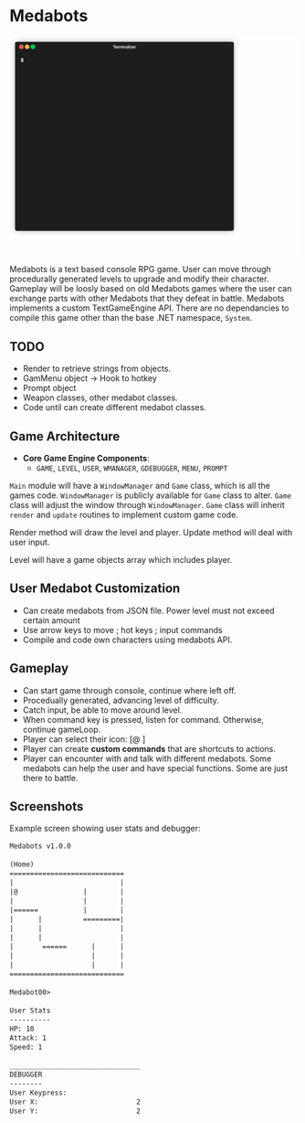 # Medabots #
![Medabots](Medabots.gif)

Medabots is a text based console RPG game. User can move through procedurally 
generated levels to upgrade and modify their character. Gameplay will be loosly 
based on old Medabots games where the user can exchange parts with other 
Medabots that they defeat in battle. Medabots implements a custom 
TextGameEngine API. There are no dependancies to compile this game other than 
the base .NET namespace, `System`.

## TODO ##
* Render to retrieve strings from objects.
* GamMenu object -> Hook to hotkey
* Prompt object
* Weapon classes, other medabot classes.
* Code until can create different medabot classes.

## Game Architecture ##
* **Core Game Engine Components**:
    * `GAME`, `LEVEL`, `USER`, `WMANAGER`, `GDEBUGGER`, `MENU`, `PROMPT`

`Main` module will have a `WindowManager` and `Game` class, which is all the 
games code.
`WindowManager` is publicly available for `Game` class to alter.
`Game` class will adjust the window through `WindowManager`.
`Game` class will inherit `render` and `update` routines to implement custom 
 game code.

Render method will draw the level and player.
Update method will deal with user input.

Level will have a game objects array which includes player.

## User Medabot Customization ##
* Can create medabots from JSON file. Power level must not exceed certain amount
* Use arrow keys to move ; hot keys ; input commands
* Compile and code own characters using medabots API. 

## Gameplay ##
* Can start game through console, continue where left off.
* Procedually generated, advancing level of difficulty.
* Catch input, be able to move around level.
* When command key is pressed, listen for command. Otherwise, continue gameLoop.
* Player can select their icon: [@ ]
* Player can create **custom commands** that are shortcuts to actions.
* Player can encounter with and talk with different medabots. Some medabots can
  help the user and have special functions. Some are just there to battle.

## Screenshots ##

Example screen showing user stats and debugger:
```
Medabots v1.0.0

(Home)
============================
|                          |
|@                |        |
|                 |        |
|======           |        |
|      |          =========|
|      |                   |
|      |                   |
|       ======      |      |
|                   |      |
|                   |      |
============================

Medabot00>

User Stats
----------
HP: 10
Attack: 1
Speed: 1

________________________________
DEBUGGER
--------
User Keypress:
User X:                        2        
User Y:                        2
```